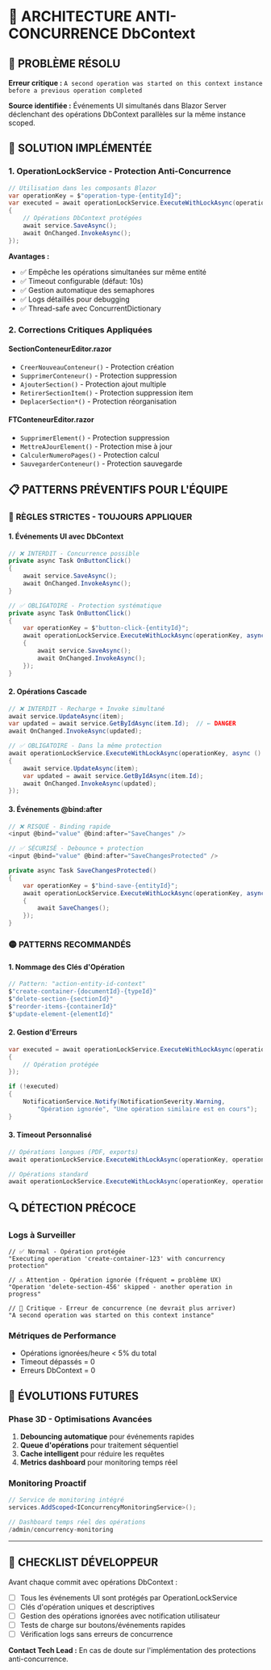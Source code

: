 # 🔧 ARCHITECTURE ANTI-CONCURRENCE DbContext

## 🚨 PROBLÈME RÉSOLU

**Erreur critique :** `A second operation was started on this context instance before a previous operation completed`

**Source identifiée :** Événements UI simultanés dans Blazor Server déclenchant des opérations DbContext parallèles sur la même instance scoped.

## 🎯 SOLUTION IMPLÉMENTÉE

### 1. **OperationLockService - Protection Anti-Concurrence**

```csharp
// Utilisation dans les composants Blazor
var operationKey = $"operation-type-{entityId}";
var executed = await operationLockService.ExecuteWithLockAsync(operationKey, async () =>
{
    // Opérations DbContext protégées
    await service.SaveAsync();
    await OnChanged.InvokeAsync();
});
```

**Avantages :**
- ✅ Empêche les opérations simultanées sur même entité
- ✅ Timeout configurable (défaut: 10s)
- ✅ Gestion automatique des semaphores
- ✅ Logs détaillés pour debugging
- ✅ Thread-safe avec ConcurrentDictionary

### 2. **Corrections Critiques Appliquées**

#### **SectionConteneurEditor.razor**
- `CreerNouveauConteneur()` - Protection création
- `SupprimerConteneur()` - Protection suppression
- `AjouterSection()` - Protection ajout multiple
- `RetirerSectionItem()` - Protection suppression item
- `DeplacerSection*()` - Protection réorganisation

#### **FTConteneurEditor.razor**
- `SupprimerElement()` - Protection suppression
- `MettreAJourElement()` - Protection mise à jour
- `CalculerNumeroPages()` - Protection calcul
- `SauvegarderConteneur()` - Protection sauvegarde

## 📋 PATTERNS PRÉVENTIFS POUR L'ÉQUIPE

### 🔴 **RÈGLES STRICTES - TOUJOURS APPLIQUER**

#### **1. Événements UI avec DbContext**
```csharp
// ❌ INTERDIT - Concurrence possible
private async Task OnButtonClick()
{
    await service.SaveAsync();
    await OnChanged.InvokeAsync();
}

// ✅ OBLIGATOIRE - Protection systématique
private async Task OnButtonClick()
{
    var operationKey = $"button-click-{entityId}";
    await operationLockService.ExecuteWithLockAsync(operationKey, async () =>
    {
        await service.SaveAsync();
        await OnChanged.InvokeAsync();
    });
}
```

#### **2. Opérations Cascade**
```csharp
// ❌ INTERDIT - Recharge + Invoke simultané
await service.UpdateAsync(item);
var updated = await service.GetByIdAsync(item.Id);  // ← DANGER
await OnChanged.InvokeAsync(updated);

// ✅ OBLIGATOIRE - Dans la même protection
await operationLockService.ExecuteWithLockAsync(operationKey, async () =>
{
    await service.UpdateAsync(item);
    var updated = await service.GetByIdAsync(item.Id);
    await OnChanged.InvokeAsync(updated);
});
```

#### **3. Événements @bind:after**
```csharp
// ❌ RISQUÉ - Binding rapide
<input @bind="value" @bind:after="SaveChanges" />

// ✅ SÉCURISÉ - Debounce + protection
<input @bind="value" @bind:after="SaveChangesProtected" />

private async Task SaveChangesProtected()
{
    var operationKey = $"bind-save-{entityId}";
    await operationLockService.ExecuteWithLockAsync(operationKey, async () =>
    {
        await SaveChanges();
    });
}
```

### 🟡 **PATTERNS RECOMMANDÉS**

#### **1. Nommage des Clés d'Opération**
```csharp
// Pattern: "action-entity-id-context"
$"create-container-{documentId}-{typeId}"
$"delete-section-{sectionId}"
$"reorder-items-{containerId}"
$"update-element-{elementId}"
```

#### **2. Gestion d'Erreurs**
```csharp
var executed = await operationLockService.ExecuteWithLockAsync(operationKey, async () =>
{
    // Opération protégée
});

if (!executed)
{
    NotificationService.Notify(NotificationSeverity.Warning,
        "Opération ignorée", "Une opération similaire est en cours");
}
```

#### **3. Timeout Personnalisé**
```csharp
// Opérations longues (PDF, exports)
await operationLockService.ExecuteWithLockAsync(operationKey, operation, timeout: 30000);

// Opérations standard
await operationLockService.ExecuteWithLockAsync(operationKey, operation); // 10s par défaut
```

## 🔍 **DÉTECTION PRÉCOCE**

### **Logs à Surveiller**
```log
// ✅ Normal - Opération protégée
"Executing operation 'create-container-123' with concurrency protection"

// ⚠️ Attention - Opération ignorée (fréquent = problème UX)
"Operation 'delete-section-456' skipped - another operation in progress"

// 🚨 Critique - Erreur de concurrence (ne devrait plus arriver)
"A second operation was started on this context instance"
```

### **Métriques de Performance**
- Opérations ignorées/heure < 5% du total
- Timeout dépassés = 0
- Erreurs DbContext = 0

## 🚀 **ÉVOLUTIONS FUTURES**

### **Phase 3D - Optimisations Avancées**
1. **Debouncing automatique** pour événements rapides
2. **Queue d'opérations** pour traitement séquentiel
3. **Cache intelligent** pour réduire les requêtes
4. **Metrics dashboard** pour monitoring temps réel

### **Monitoring Proactif**
```csharp
// Service de monitoring intégré
services.AddScoped<IConcurrencyMonitoringService>();

// Dashboard temps réel des opérations
/admin/concurrency-monitoring
```

---

## 📝 **CHECKLIST DÉVELOPPEUR**

Avant chaque commit avec opérations DbContext :

- [ ] Tous les événements UI sont protégés par OperationLockService
- [ ] Clés d'opération uniques et descriptives
- [ ] Gestion des opérations ignorées avec notification utilisateur
- [ ] Tests de charge sur boutons/événements rapides
- [ ] Vérification logs sans erreurs de concurrence

**Contact Tech Lead :** En cas de doute sur l'implémentation des protections anti-concurrence.